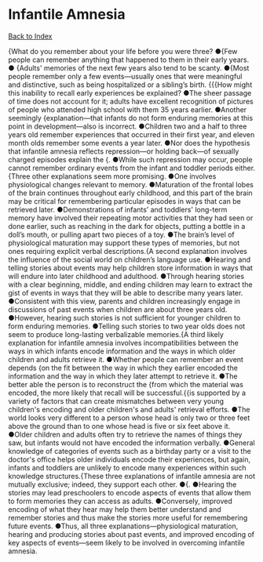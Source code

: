 # Infantile Amnesia
[Back to Index](https://github.com/windows10010/tpoExtractor/blog/master/README.md)

{What do you remember about your life before you were three? ●{Few people can remember anything that happened to them in their early years. ●
 {Adults' memories of the next few years also tend to be scanty. ●{Most people remember only a few events—usually ones that were meaningful and distinctive, 
 such as being hospitalized or a sibling’s birth. {{{How might this inability to recall early experiences be explained? ●The sheer passage of time does not account for it; adults have excellent recognition of pictures of people who attended high school with them 35 years earlier. ●Another seemingly {explanation—that infants do not form enduring memories at this point in development—also is incorrect. ●Children two and a half to three years old remember experiences that occurred in their first year, and eleven month olds remember some events a year later. ●Nor does the hypothesis that infantile amnesia reflects repression—or holding back—of sexually charged episodes explain the {. ●While such repression may occur, people cannot remember ordinary events from the infant and toddler periods either.{Three other explanations seem more promising. ●One involves physiological changes relevant to memory. ●Maturation of the frontal lobes of the brain continues throughout early childhood, and this part of the brain may be critical for remembering particular episodes in ways that can be retrieved later. ●Demonstrations of infants’ and toddlers' long-term memory have involved their repeating motor activities that they had seen or done earlier, such as reaching in the dark for objects, putting a bottle in a doll’s mouth, or pulling apart two pieces of a toy. ●The brain’s level of physiological maturation may support these types of memories, but not ones requiring explicit verbal descriptions.{A second explanation involves the influence of the social world on children’s language use. ●Hearing and telling stories about events may help children store information in ways that will endure into later childhood and adulthood. ●Through hearing stories with a clear beginning, middle, and ending children may learn to extract the gist of events in ways that they will be able to describe many years later. ●Consistent with this view, parents and children increasingly engage in discussions of past events when children are about three years old. ●However, hearing such stories is not sufficient for younger children to form enduring memories. ●Telling such stories to two year olds does not seem to produce long-lasting verbalizable memories.{A third likely explanation for infantile amnesia involves incompatibilities between the ways in which infants encode information and the ways in which older children and adults retrieve it. ●Whether people can remember an event depends {on the fit between the way in which they earlier encoded the information and the way in which they later attempt to retrieve it. ●The better able the person is to reconstruct the {from which the material was encoded, the more likely that recall will be successful.{{is supported by a variety of factors that can create mismatches between very young children's encoding and older children's and adults' retrieval efforts. ●The world looks very different to a person whose head is only two or three feet above the ground than to one whose head is five or six feet above it. ●Older children and adults often try to retrieve the names of things they saw, but infants would not have encoded the information verbally. ●General knowledge of categories of events such as a birthday party or a visit to the doctor's office helps older individuals encode their experiences, but again, infants and toddlers are unlikely to encode many experiences within such knowledge structures.{These three explanations of infantile amnesia are not mutually exclusive; indeed, they support each other. ●{. ●Hearing the stories may lead preschoolers to encode aspects of events that allow them to form memories they can access as adults. ●Conversely, improved encoding of what they hear may help them better understand and remember stories and thus make the stories more useful for remembering future events. ●Thus, all three explanations—physiological maturation, hearing and producing stories about past events, and improved encoding of key aspects of events—seem likely to be involved in overcoming infantile amnesia.